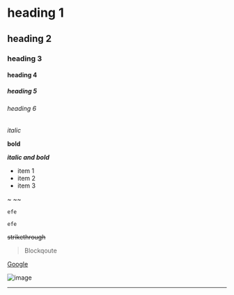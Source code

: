 # heading 1
## heading 2
### heading 3
#### heading 4
##### heading 5
###### heading 6


*italic*

**bold**

***italic and bold***

* item 1
* item 2
* item 3

~
~~
~~~
efe
~~~
```
efe
```
~~strikethrough~~


> Blockqoute

[Google](https://www.google.com)

![image](http://placehold.jp/100x100.png)



---



